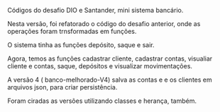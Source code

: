 Códigos do desafio DIO e Santander, mini sistema bancário.

Nesta versão, foi refatorado o código do desafio anterior, onde as operações foram trnsformadas
em funções.

O sistema tinha as funções depósito, saque e sair. 

Agora, temos as funções cadastrar cliente, cadastrar contas, visualiar cliente e contas, saque, depósitos e  visualizar movimentações. 

A versão 4 ( banco-melhorado-V4) salva as contas e e os clientes em arquivos json, para criar persistência.

Foram ciradas as versões utilizando classes e herança, também.